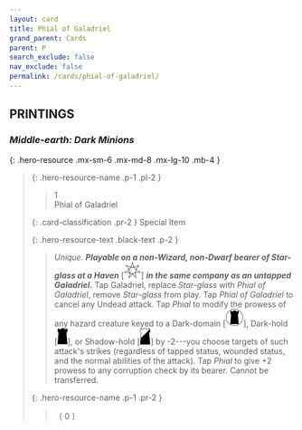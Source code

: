 ```yaml
---
layout: card
title: Phial of Galadriel
grand_parent: Cards
parent: P
search_exclude: false
nav_exclude: false
permalink: /cards/phial-of-galadriel/
---
```


## PRINTINGS


### _Middle-earth: Dark Minions_

{: .hero-resource .mx-sm-6 .mx-md-8 .mx-lg-10 .mb-4 }
> {: .hero-resource-name .p-1 .pl-2 }
> > <div class="card-mp">1</div>
> > <div class="card-name">Phial of Galadriel</div>
>
> {: .card-classification .pr-2 }
> Special Item
>
> {: .hero-resource-text .black-text .p-2 }
> > _Unique._ ***Playable on a non-Wizard, non-Dwarf bearer of Star-glass at a Haven*** <nobr>[<img src="/assets/images/free-haven.svg">]</nobr> ***in the same company as an untapped Galadriel.*** Tap Galadriel, replace _Star-glass_ with _Phial of Galadriel_, remove _Star-glass_ from play. Tap _Phial of Galadriel_ to cancel any Undead attack. Tap _Phial_ to modify the prowess of any hazard creature keyed to a Dark-domain <nobr>[<img src="/assets/images/dark-domain.svg">]</nobr>, Dark-hold <nobr>[<img src="/assets/images/dark-hold.svg">]</nobr>, or Shadow-hold <nobr>[<img src="/assets/images/shadow-hold.svg">]</nobr> by -2---you choose targets of such attack's strikes (regardless of tapped status, wounded status, and the normal abilities of the attack). Tap _Phial_ to give +2 prowess to any corruption check by its bearer. Cannot be transferred.  
> 
> {: .hero-resource-name .p-1 .pr-2 }
> > <div class="card-shield"></div>
> > <div class="card-corruption">〔 0 〕</div>

